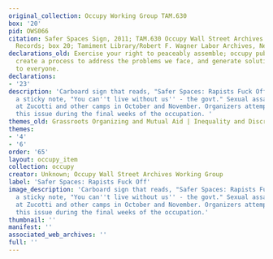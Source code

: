```yaml
---
original_collection: Occupy Working Group TAM.630
box: '20'
pid: OWS066
citation: Safer Spaces Sign, 2011; TAM.630 Occupy Wall Street Archives Working Group
  Records; box 20; Tamiment Library/Robert F. Wagner Labor Archives, New York University
declarations_old: Exercise your right to peaceably assemble; occupy public space;
  create a process to address the problems we face, and generate solutions accessible
  to everyone.
declarations:
- '23'
description: 'Carboard sign that reads, "Safer Spaces: Rapists Fuck Off". Includes
  a sticky note, "You can''t live without us'' - the govt." Sexual assaults were reported
  at Zucotti and other camps in October and November. Organizers attempted to confront
  this issue during the final weeks of the occupation. '
themes_old: Grassroots Organizing and Mutual Aid | Inequality and Discrimination
themes:
- '4'
- '6'
order: '65'
layout: occupy_item
collection: occupy
creator: Unknown; Occupy Wall Street Archives Working Group
label: 'Safer Spaces: Rapists Fuck Off'
image_description: 'Carboard sign that reads, "Safer Spaces: Rapists Fuck Off". Includes
  a sticky note, "You can''t live without us'' - the govt." Sexual assaults were reported
  at Zucotti and other camps in October and November. Organizers attempted to confront
  this issue during the final weeks of the occupation.'
thumbnail: ''
manifest: ''
associated_web_archives: ''
full: ''
---
```


